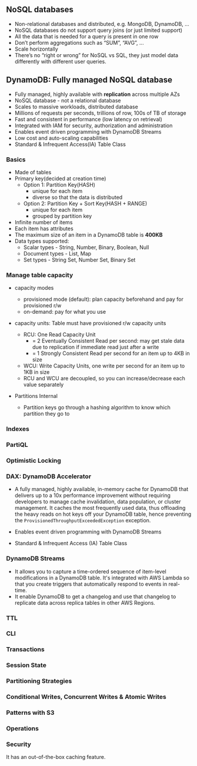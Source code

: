 ## NoSQL databases
- Non-relational databases and distributed, e.g. MongoDB, DynamoDB, ...
- NoSQL databases do not support query joins (or just limited support)
- All the data that is needed for a query is present in one row
- Don’t perform aggregations such as “SUM”, “AVG”, ...
- Scale horizontally
- There’s no “right or wrong” for NoSQL vs SQL, they just model data differently with different user queries.

## DynamoDB: Fully managed NoSQL database
- Fully managed, highly available with **replication** across multiple AZs  
- NoSQL database - not a relational database  
- Scales to massive workloads, distributed database  
- Millions of requests per seconds, trillions of row, 100s of TB of storage
- Fast and consistent in performance (low latency on retrieval)
- Integrated with IAM for security, authorization and administration
- Enables event driven programming with DynamoDB Streams
- Low cost and auto-scaling capabilities
- Standard & Infrequent Access(IA) Table Class

### Basics
- Made of tables
- Primary key(decided at creation time)
	- Option 1: Partition Key(HASH)
		- unique for each item
		- diverse so that the data is distributed
	- Option 2: Partition Key + Sort Key(HASH + RANGE)
		- unique for each item
		- grouped by partition key
- Infinite number of items
- Each item has attributes
- The maximum size of an item in a DynamoDB table is **400KB**
- Data types supported:
	- Scalar types - String, Number, Binary, Boolean, Null
	- Document types - List, Map
	- Set types - String Set, Number Set, Binary Set
	
### Manage table capacity
- capacity modes
	- provisioned mode (default): plan capacity beforehand and pay for provisioned r/w
	- on-demand: pay for what you use

- capacity units: Table must have provisioned r/w capacity units
	- RCU: One Read Capacity Unit
		- = 2 Eventually Consistent Read per second: may get stale data due to replication if immediate read just after a write
		- = 1 Strongly Consistent Read per second for an item up to 4KB in size
	- WCU: Write Capacity Units, one write per second for an item up to 1KB in size
	- RCU and WCU are decoupled, so you can increase/decrease each value separately

- Partitions Internal
	- Partition keys go through a hashing algorithm to know which partition they go to
### Indexes

### PartiQL

### Optimistic Locking

### DAX: DynamoDB Accelerator
- A fully managed, highly available, in-memory cache for DynamoDB that delivers up to a 10x performance improvement without requiring developers to manage cache invalidation, data population, or cluster management. It caches the most frequently used data, thus offloading the heavy reads on hot keys off your DynamoDB table, hence preventing the `ProvisionedThroughputExceededException` exception.

- Enables event driven programming with DynamoDB Streams  
- Standard & Infrequent Access (IA) Table Class

### DynamoDB Streams
- It allows you to capture a time-ordered sequence of item-level modifications in a DynamoDB table. It's integrated with AWS Lambda so that you create triggers that automatically respond to events in real-time.
- It enable DynamoDB to get a changelog and use that changelog to replicate data across replica tables in other AWS Regions.

### TTL

### CLI

### Transactions

### Session State

### Partitioning Strategies

### Conditional Writes, Concurrent Writes & Atomic Writes

### Patterns with S3

### Operations

### Security

It has an out-of-the-box caching feature.